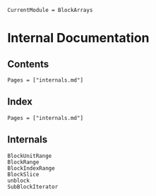 ```@meta
CurrentModule = BlockArrays
```

# Internal Documentation

## Contents

```@contents
Pages = ["internals.md"]
```

## Index

```@index
Pages = ["internals.md"]
```

## Internals

```@docs
BlockUnitRange
BlockRange
BlockIndexRange
BlockSlice
unblock
SubBlockIterator
```
